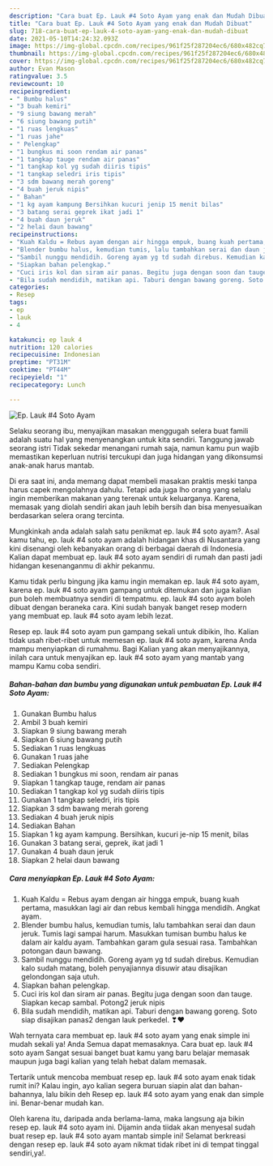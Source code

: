 ```yaml
---
description: "Cara buat Ep. Lauk #4 Soto Ayam yang enak dan Mudah Dibuat"
title: "Cara buat Ep. Lauk #4 Soto Ayam yang enak dan Mudah Dibuat"
slug: 718-cara-buat-ep-lauk-4-soto-ayam-yang-enak-dan-mudah-dibuat
date: 2021-05-10T14:24:32.093Z
image: https://img-global.cpcdn.com/recipes/961f25f287204ec6/680x482cq70/ep-lauk-4-soto-ayam-foto-resep-utama.jpg
thumbnail: https://img-global.cpcdn.com/recipes/961f25f287204ec6/680x482cq70/ep-lauk-4-soto-ayam-foto-resep-utama.jpg
cover: https://img-global.cpcdn.com/recipes/961f25f287204ec6/680x482cq70/ep-lauk-4-soto-ayam-foto-resep-utama.jpg
author: Evan Mason
ratingvalue: 3.5
reviewcount: 10
recipeingredient:
- " Bumbu halus"
- "3 buah kemiri"
- "9 siung bawang merah"
- "6 siung bawang putih"
- "1 ruas lengkuas"
- "1 ruas jahe"
- " Pelengkap"
- "1 bungkus mi soon rendam air panas"
- "1 tangkap tauge rendam air panas"
- "1 tangkap kol yg sudah diiris tipis"
- "1 tangkap seledri iris tipis"
- "3 sdm bawang merah goreng"
- "4 buah jeruk nipis"
- " Bahan"
- "1 kg ayam kampung Bersihkan kucuri jenip 15 menit bilas"
- "3 batang serai geprek ikat jadi 1"
- "4 buah daun jeruk"
- "2 helai daun bawang"
recipeinstructions:
- "Kuah Kaldu = Rebus ayam dengan air hingga empuk, buang kuah pertama, masukkan lagi air dan rebus kembali hingga mendidih. Angkat ayam."
- "Blender bumbu halus, kemudian tumis, lalu tambahkan serai dan daun jeruk. Tumis lagi sampai harum. Masukkan tumisan bumbu halus ke dalam air kaldu ayam. Tambahkan garam gula sesuai rasa. Tambahkan potongan daun bawang."
- "Sambil nunggu mendidih. Goreng ayam yg td sudah direbus. Kemudian kalo sudah matang, boleh penyajiannya disuwir atau disajikan gelondongan saja utuh."
- "Siapkan bahan pelengkap."
- "Cuci iris kol dan siram air panas. Begitu juga dengan soon dan tauge. Siapkan kecap sambal. Potong2 jeruk nipis"
- "Bila sudah mendidih, matikan api. Taburi dengan bawang goreng. Soto siap disajikan panas2 dengan lauk perkedel. ❣♥️"
categories:
- Resep
tags:
- ep
- lauk
- 4

katakunci: ep lauk 4 
nutrition: 120 calories
recipecuisine: Indonesian
preptime: "PT31M"
cooktime: "PT44M"
recipeyield: "1"
recipecategory: Lunch

---
```



![Ep. Lauk #4 Soto Ayam](https://img-global.cpcdn.com/recipes/961f25f287204ec6/680x482cq70/ep-lauk-4-soto-ayam-foto-resep-utama.jpg)

Selaku seorang ibu, menyajikan masakan menggugah selera buat famili adalah suatu hal yang menyenangkan untuk kita sendiri. Tanggung jawab seorang istri Tidak sekedar menangani rumah saja, namun kamu pun wajib memastikan keperluan nutrisi tercukupi dan juga hidangan yang dikonsumsi anak-anak harus mantab.

Di era  saat ini, anda memang dapat membeli masakan praktis meski tanpa harus capek mengolahnya dahulu. Tetapi ada juga lho orang yang selalu ingin memberikan makanan yang terenak untuk keluarganya. Karena, memasak yang diolah sendiri akan jauh lebih bersih dan bisa menyesuaikan berdasarkan selera orang tercinta. 



Mungkinkah anda adalah salah satu penikmat ep. lauk #4 soto ayam?. Asal kamu tahu, ep. lauk #4 soto ayam adalah hidangan khas di Nusantara yang kini disenangi oleh kebanyakan orang di berbagai daerah di Indonesia. Kalian dapat membuat ep. lauk #4 soto ayam sendiri di rumah dan pasti jadi hidangan kesenanganmu di akhir pekanmu.

Kamu tidak perlu bingung jika kamu ingin memakan ep. lauk #4 soto ayam, karena ep. lauk #4 soto ayam gampang untuk ditemukan dan juga kalian pun boleh membuatnya sendiri di tempatmu. ep. lauk #4 soto ayam boleh dibuat dengan beraneka cara. Kini sudah banyak banget resep modern yang membuat ep. lauk #4 soto ayam lebih lezat.

Resep ep. lauk #4 soto ayam pun gampang sekali untuk dibikin, lho. Kalian tidak usah ribet-ribet untuk memesan ep. lauk #4 soto ayam, karena Anda mampu menyiapkan di rumahmu. Bagi Kalian yang akan menyajikannya, inilah cara untuk menyajikan ep. lauk #4 soto ayam yang mantab yang mampu Kamu coba sendiri.

<!--inarticleads1-->

##### Bahan-bahan dan bumbu yang digunakan untuk pembuatan Ep. Lauk #4 Soto Ayam:

1. Gunakan  Bumbu halus
1. Ambil 3 buah kemiri
1. Siapkan 9 siung bawang merah
1. Siapkan 6 siung bawang putih
1. Sediakan 1 ruas lengkuas
1. Gunakan 1 ruas jahe
1. Sediakan  Pelengkap
1. Sediakan 1 bungkus mi soon, rendam air panas
1. Siapkan 1 tangkap tauge, rendam air panas
1. Sediakan 1 tangkap kol yg sudah diiris tipis
1. Gunakan 1 tangkap seledri, iris tipis
1. Siapkan 3 sdm bawang merah goreng
1. Sediakan 4 buah jeruk nipis
1. Sediakan  Bahan
1. Siapkan 1 kg ayam kampung. Bersihkan, kucuri je-nip 15 menit, bilas
1. Gunakan 3 batang serai, geprek, ikat jadi 1
1. Gunakan 4 buah daun jeruk
1. Siapkan 2 helai daun bawang




<!--inarticleads2-->

##### Cara menyiapkan Ep. Lauk #4 Soto Ayam:

1. Kuah Kaldu = Rebus ayam dengan air hingga empuk, buang kuah pertama, masukkan lagi air dan rebus kembali hingga mendidih. Angkat ayam.
1. Blender bumbu halus, kemudian tumis, lalu tambahkan serai dan daun jeruk. Tumis lagi sampai harum. Masukkan tumisan bumbu halus ke dalam air kaldu ayam. Tambahkan garam gula sesuai rasa. Tambahkan potongan daun bawang.
1. Sambil nunggu mendidih. Goreng ayam yg td sudah direbus. Kemudian kalo sudah matang, boleh penyajiannya disuwir atau disajikan gelondongan saja utuh.
1. Siapkan bahan pelengkap.
1. Cuci iris kol dan siram air panas. Begitu juga dengan soon dan tauge. Siapkan kecap sambal. Potong2 jeruk nipis
1. Bila sudah mendidih, matikan api. Taburi dengan bawang goreng. Soto siap disajikan panas2 dengan lauk perkedel. ❣♥️




Wah ternyata cara membuat ep. lauk #4 soto ayam yang enak simple ini mudah sekali ya! Anda Semua dapat memasaknya. Cara buat ep. lauk #4 soto ayam Sangat sesuai banget buat kamu yang baru belajar memasak maupun juga bagi kalian yang telah hebat dalam memasak.

Tertarik untuk mencoba membuat resep ep. lauk #4 soto ayam enak tidak rumit ini? Kalau ingin, ayo kalian segera buruan siapin alat dan bahan-bahannya, lalu bikin deh Resep ep. lauk #4 soto ayam yang enak dan simple ini. Benar-benar mudah kan. 

Oleh karena itu, daripada anda berlama-lama, maka langsung aja bikin resep ep. lauk #4 soto ayam ini. Dijamin anda tiidak akan menyesal sudah buat resep ep. lauk #4 soto ayam mantab simple ini! Selamat berkreasi dengan resep ep. lauk #4 soto ayam nikmat tidak ribet ini di tempat tinggal sendiri,ya!.

